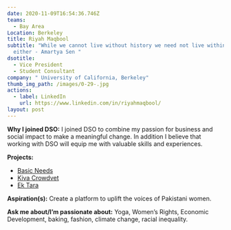 ```yaml
---
date: 2020-11-09T16:54:36.746Z
teams:
  - Bay Area
Location: Berkeley
title: Riyah Maqbool
subtitle: "While we cannot live without history we need not live within it
  either - Amartya Sen "
dsotitle:
  - Vice President
  - Student Consultant
company: " University of California, Berkeley"
thumb_img_path: /images/0-29-.jpg
actions:
  - label: LinkedIn
    url: https://www.linkedin.com/in/riyahmaqbool/
layout: post
---
```

**Why I joined DSO:** I joined DSO to combine my passion for business and social impact to make a meaningful change. In addition I believe that working with DSO will equip me with valuable skills and experiences. 

**Projects:**
- [Basic Needs](https://www.cbmuk.org.uk/what-we-do/mental-health/)
- [Kiva Crowdvet](https://www.crowdvet.org/)
- [Ek Tara](https://ektara.org.in/)

**Aspiration(s):** Create a platform to uplift the voices of Pakistani women. 

**Ask me about/I’m passionate about:** Yoga, Women’s Rights, Economic Development, baking, fashion, climate change, racial inequality. 